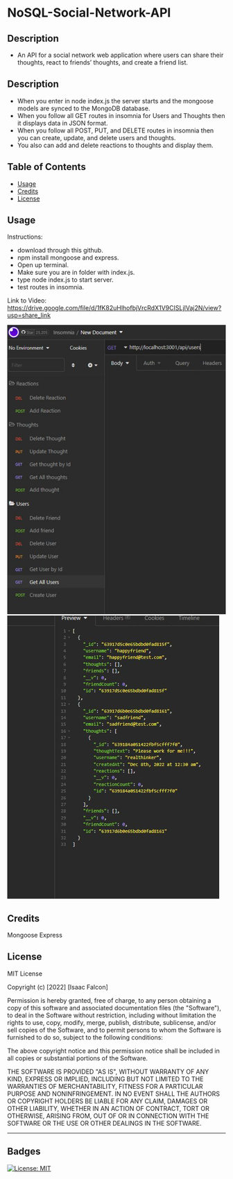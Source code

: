 # NoSQL-Social-Network-API

## Description

- An API for a social network web application where users can share their thoughts, react to friends’ thoughts, and create a friend list.

## Description
- When you enter in node index.js the server starts and the mongoose models are synced to the MongoDB database.
- When you follow all GET routes in insomnia for Users and Thoughts then it displays data in JSON format.
- When you follow all POST, PUT, and DELETE routes in insomnia then you can create, update, and delete users and thoughts.
- You also can add and delete reactions to thoughts and display them.

## Table of Contents

- [Usage](#usage)
- [Credits](#credits)
- [License](#license)

## Usage

Instructions:
- download through this github.
- npm install mongoose and express.
- Open up terminal.
- Make sure you are in folder with index.js.
- type node index.js to start server.
- test routes in insomnia.

Link to Video: https://drive.google.com/file/d/1fK82uHlhofbjVrcRdX1V9CISLjIVaj2N/view?usp=share_link

![alt Website Screenshot](./src/images/insomnia.JPG)
![alt Website Screenshot](./src/images/insomnia2.JPG)

## Credits

Mongoose
Express

## License

MIT License

Copyright (c) [2022] [Isaac Falcon]

Permission is hereby granted, free of charge, to any person obtaining a copy
of this software and associated documentation files (the "Software"), to deal
in the Software without restriction, including without limitation the rights
to use, copy, modify, merge, publish, distribute, sublicense, and/or sell
copies of the Software, and to permit persons to whom the Software is
furnished to do so, subject to the following conditions:

The above copyright notice and this permission notice shall be included in all
copies or substantial portions of the Software.

THE SOFTWARE IS PROVIDED "AS IS", WITHOUT WARRANTY OF ANY KIND, EXPRESS OR
IMPLIED, INCLUDING BUT NOT LIMITED TO THE WARRANTIES OF MERCHANTABILITY,
FITNESS FOR A PARTICULAR PURPOSE AND NONINFRINGEMENT. IN NO EVENT SHALL THE
AUTHORS OR COPYRIGHT HOLDERS BE LIABLE FOR ANY CLAIM, DAMAGES OR OTHER
LIABILITY, WHETHER IN AN ACTION OF CONTRACT, TORT OR OTHERWISE, ARISING FROM,
OUT OF OR IN CONNECTION WITH THE SOFTWARE OR THE USE OR OTHER DEALINGS IN THE
SOFTWARE.

---

## Badges

[![License: MIT](https://img.shields.io/badge/License-MIT-yellow.svg)](https://opensource.org/licenses/MIT)